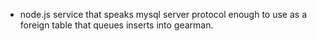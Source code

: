 * node.js service that speaks mysql server protocol enough to use as a foreign table that queues inserts into gearman.
